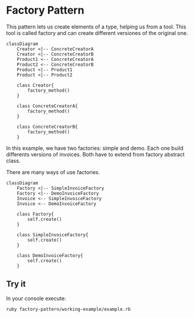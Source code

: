 # Factory Pattern

This pattern lets us create elements of a type, helping us from a tool. This tool is called factory and can create different versiones of the original one.

```mermaid
classDiagram
    Creator <|-- ConcreteCreatorA
    Creator <|-- ConcreteCreatorB
    Product1 <-- ConcreteCreatorA
    Product2 <-- ConcreteCreatorB
    Product <|-- Product1
    Product <|-- Product2

    class Creator{
        factory_method()
    }

    class ConcreteCreatorA{
        factory_method()
    }

    class ConcreteCreatorB{
        factory_method()
    }
```

In this example, we have two factories: simple and demo. Each one build differents versions of invoices. Both have to extend from factory abstract class.

There are many ways of use factories.

```mermaid
classDiagram
    Factory <|-- SimpleInvoiceFactory
    Factory <|-- DemoInvoiceFactory
    Invoice <-- SimpleInvoiceFactory
    Invoice <-- DemoInvoiceFactory

    class Factory{
        self.create()
    }

    class SimpleInvoiceFactory{
        self.create()
    }

    class DemoInvoiceFactory{
        self.create()
    }
```


## Try it

In your console execute:
```bash
ruby factory-pattern/working-example/example.rb
```